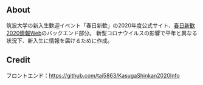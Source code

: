 ## About
筑波大学の新入生歓迎イベント「春日新歓」の2020年度公式サイト、[春日新歓2020情報Web](https://kasugashinkan.com/#/)のバックエンド部分。
新型コロナウイルスの影響で平年と異なる状況下、新入生に情報を届けるために作成。

## Credit

フロントエンド：https://github.com/tai5863/KasugaShinkan2020Info
